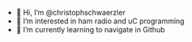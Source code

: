 - 👋 Hi, I’m @christophschwaerzler
- 👀 I’m interested in ham radio and uC programming
- 🌱 I’m currently learning to navigate in Github


<!---
christophschwaerzler/christophschwaerzler is a ✨ special ✨ repository because its `README.md` (this file) appears on your GitHub profile.
You can click the Preview link to take a look at your changes.
--->
